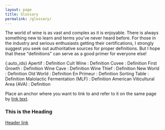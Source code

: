 ```yaml
---
layout: page
title: Glossary
permalink: /glossary/
---
```


The world of wine is as vast and complex as it is enjoyable.  There is always something new to learn and terms you've never heard before.  For those in the industry and serious enthusiasts getting their certifications, I strongly suggest you seek out authoritative sources for proper definitions.  But I hope that these "definitions" can serve as a good primer for everyone else!

{:auto_ids}
Apertif
: Definition
Cult Wine
: Definition
Cuvee
: Definition
First Growth
: Definition
Wine Cave
: Definition
Wine Thief
: Definition
New World
: Definition
Old World
: Definition
En Primeur
: Definition
Sorting Table
: Definition
Malolactic Fermentation (MLF)
: Definition
American Viticultural Area (AVA)
: Definition

Place an anchor <a name="abcd"></a> where you want to link to and refer to it on the same page by [link text](#abcd).
### <a name="tith"></a>This is the Heading
[Header link](/user/repository_name/wiki/page_name#title)
